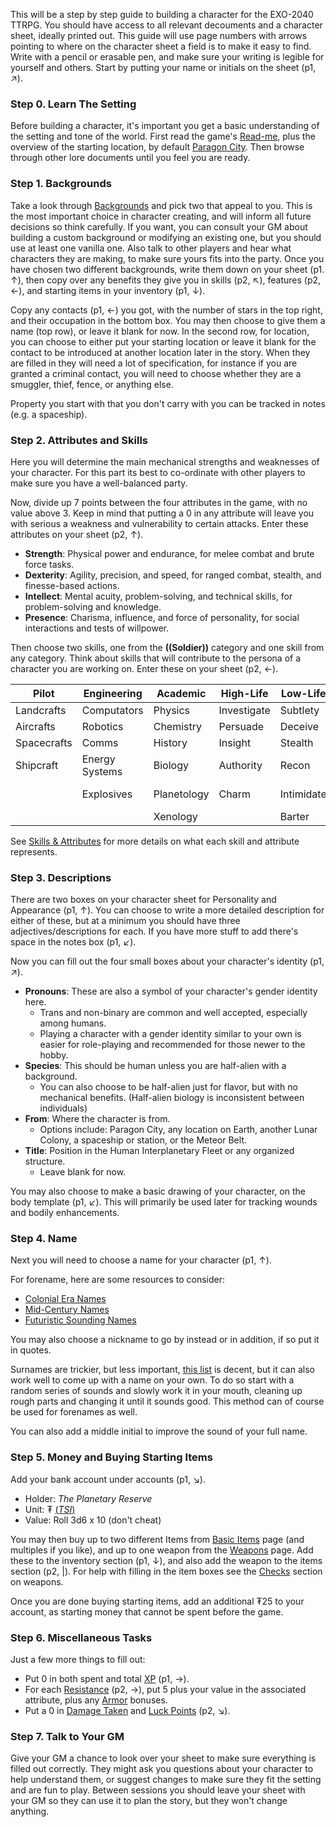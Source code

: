 This will be a step by step guide to building a character for the EXO-2040 TTRPG. You should have access to all relevant decouments and a character sheet, ideally printed out.  This guide will use page numbers with arrows pointing to where on the character sheet a field is to make it easy to find. Write with a pencil or erasable pen, and make sure your writing is legible for yourself and others. Start by putting your name or initials on the sheet (p1, ↗). 
### Step 0. Learn The Setting
Before building a character, it's important you get a basic understanding of the setting and tone of the world. First read the game's [Read-me](../Readme.md), plus the overview of the starting location, by default [Paragon City](../The%20System/Human%20Commonwealth/Paragon%20City.md). Then browse through other lore documents until you feel you are ready. 
### Step 1. Backgrounds
Take a look through [Backgrounds](Backgrounds.md) and pick two that appeal to you. This is the most important choice in character creating, and will inform all future decisions so think carefully. If you want, you can consult your GM about building a custom background or modifying an existing one, but you should use at least one vanilla one. Also talk to other players and hear what characters they are making, to make sure yours fits into the party. Once you have chosen two different backgrounds, write them down on your sheet (p1. ↑), then copy over any benefits they give you in skills (p2, ↖), features (p2, ←), and starting items in your inventory (p1, ↓).

Copy any contacts (p1, ←) you got, with the number of stars in the top right, and their occupation in the bottom box. You may then choose to give them a name (top row), or leave it blank for now. In the second row, for location, you can choose to either put your starting location or leave it blank for the contact to be introduced at another location later in the story. When they are filled in they will need a lot of specification, for instance if you are granted a criminal contact, you will need to choose whether they are a smuggler, thief, fence, or anything else.

Property you start with that you don't carry with you can be tracked in notes (e.g. a spaceship).
### Step 2. Attributes and Skills
Here you will determine the main mechanical strengths and weaknesses of your character. For this part its best to co-ordinate with other players to make sure you have a well-balanced party.

Now, divide up 7 points between the four attributes in the game, with no value above 3.  Keep in mind that putting a 0 in any attribute will leave you with serious a weakness and vulnerability to certain attacks. Enter these attributes on your sheet (p2, ↑). 
- **Strength**: Physical power and endurance, for melee combat and brute force tasks.
- **Dexterity**: Agility, precision, and speed, for ranged combat, stealth, and finesse-based actions.
- **Intellect**: Mental acuity, problem-solving, and technical skills, for problem-solving and knowledge.
- **Presence**: Charisma, influence, and force of personality, for social interactions and tests of willpower.

Then choose two skills, one from the **((Soldier))** category and one skill from any category. Think about skills that will contribute to the persona of a character you are working on. Enter these on your sheet (p2, ←).

| Pilot       | Engineering    | Academic    | High-Life   | Low-Life   | Soldier        | Explorer   |
| ----------- | -------------- | ----------- | ----------- | ---------- | -------------- | ---------- |
| Landcrafts  | Computators    | Physics     | Investigate | Subtlety   | Archery        | Medicate   |
| Aircrafts   | Robotics       | Chemistry   | Persuade    | Deceive    | Blades         | Move       |
| Spacecrafts | Comms          | History     | Insight     | Stealth    | Firearms       | *Survival* |
| Shipcraft   | Energy Systems | Biology     | Authority   | Recon      | Energy Weapons | Navigate   |
|             | Explosives     | Planetology | Charm       | Intimidate | Martial Arts   | Track      |
|             |                | Xenology    |             | Barter     |                | Nature     |

See [Skills & Attributes](/Player%20Resources/Skills%20&%20Attributes.md) for more details on what each skill and attribute represents.
### Step 3. Descriptions
There are two boxes on your character sheet for Personality and Appearance (p1, ↑). You can choose to write a more detailed description for either of these, but at a minimum you should have three adjectives/descriptions for each. If you have more stuff to add there's space in the notes box (p1, ↙).

Now you can fill out the four small boxes about your character's identity (p1, ↗).

- **Pronouns**: These are also a symbol of your character's gender identity here.
	- Trans and non-binary are common and well accepted, especially among humans.
	- Playing a character with a gender identity similar to your own is easier for role-playing and recommended for those newer to the hobby.
- **Species**: This should be human unless you are half-alien with a background.
	- You can also choose to be half-alien just for flavor, but with no mechanical benefits. (Half-alien biology is inconsistent between individuals)
- **From**: Where the character is from.
	- Options include: Paragon City, any location on Earth, another Lunar Colony, a spaceship or station, or the Meteor Belt.
- **Title**: Position in the Human Interplanetary Fleet or any organized structure.
	- Leave blank for now.

You may also choose to make a basic drawing of your character, on the body template (p1, ↙). This will primarily be used later for tracking wounds and bodily enhancements.
### Step 4. Name
Next you will need to choose a name for your character (p1, ↑).

For forename, here are some resources to consider:
- [Colonial Era Names](https://nameberry.com/list/1031/colonial-names-from-the-1700s)
- [Mid-Century Names](https://nameberry.com/list/426/midcentury-baby-names)
- [Futuristic Sounding Names](https://momlovesbest.com/futuristic-baby-names)

You may also choose a nickname to go by instead or in addition, if so put it in quotes.

Surnames are trickier, but less important, [this list](https://listophile.com/names/last/vintage/) is decent, but it can also work well to come up with a name on your own. To do so start with a random series of sounds and slowly work it in your mouth, cleaning up rough parts and changing it until it sounds good. This method can of course be used for forenames as well.

You can also add a middle initial to improve the sound of your full name.
### Step 5. Money and Buying Starting Items
Add your bank account under accounts (p1, ↘).
- Holder: *The Planetary Reserve*
- Unit: ₮ [(*TSI*)](../Setting/Currencies.md#TSI)
- Value: Roll 3d6 x 10 (don't cheat)

You may then buy up to two different Items from [Basic Items](../Items/Basic%20Items.md) page (and multiples if you like), and up to one weapon from the [Weapons](../Items/Weapons.md) page. Add these to the inventory section (p1, ↓), and also add the weapon to the items section (p2, |). For help with filling in the item boxes see the [Checks](../Rules/Checks.md#Weapons) section on weapons.

Once you are done buying starting items, add an additional ₮25 to your account, as starting money that cannot be spent before the game.
### Step 6. Miscellaneous Tasks
Just a few more things to fill out:
- Put 0 in both spent and total [XP](XP.md) (p1, →).
- For each [Resistance](../Rules/Combat.md#Resistances) (p2, →), put 5 plus your value in the associated attribute, plus any [Armor](../Rules/Checks.md#Armor) bonuses.
- Put a 0 in [Damage Taken](../Rules/Combat.md#Damage%20Taken) and [Luck Points](../Rules/Mechanics.md#Luck%20Points) (p2, ↘).
### Step 7. Talk to Your GM
Give your GM a chance to look over your sheet to make sure everything is filled out correctly. They might ask you questions about your character to help understand them, or suggest changes to make sure they fit the setting and are fun to play. Between sessions you should leave your sheet with your GM so they can use it to plan the story, but they won't change anything.